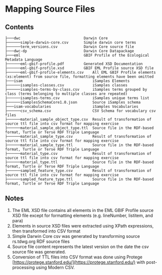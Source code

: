 # Mapping Source Files

## Contents
```
├───dwc                             Darwin Core
├──────simple-darwin-core.csv       Simple darwin core terms
├──────term_versions.csv            Darwin Core source file
├───dwc-dp                          Darwin Core Datapackage
├───eml                             GBIF Profile of the Ecological Metadata Language
├──────eml-gbif-profile.pdf         Generated XSD Documentation
├──────eml-gbif-profile.xsd         GBIF EML Profile source XSD file
├──────eml-gbif-profile-elements.csv    All EML GBIF Profile elements (xs:element) from source file, formatting elements have been omitted
├───isam                                iSamples Elements
├──────isamples-classes.csv             iSamples classes
├──────isamples-terms-by-class.csv      iSamples terms grouped by class (terms belonging to multiple classes are repeated)
├──────isamples-terms.csv               iSamples unique terms list
├──────iSamplesSchemaCore1.0.json       Source iSamples schema
├───isam-vocabularies                   iSamples Vocabularies
├──────csv_schema.csv			        CSV Schema for vocabulary csv files
├──────material_sample_object_type.csv	Result of transformation of source ttl file into csv format for mapping exercise
├──────material_sample_object_type.ttl	Source file in the RDF-based format, Turtle or Terse RDF Triple Language
├──────material_sample_type.csv			Result of transformation of source ttl file into csv format for mapping exercise
├──────material_sample_type.ttl			Source file in the RDF-based format, Turtle or Terse RDF Triple Language
├──────material_type.csv				Result of transformation of source ttl file into csv format for mapping exercise
├──────material_type.ttl				Source file in the RDF-based format, Turtle or Terse RDF Triple Language
├──────sampled_feature_type.csv			Result of transformation of source ttl file into csv format for mapping exercise
├──────sampled_feature_type.ttl			Source file in the RDF-based format, Turtle or Terse RDF Triple Language
```

## Notes
1. The EML XSD file contains all elements in the EML GBIF Profile source XSD file except for formatting elements (e.g. lineNumber, listitem, and para)
2. Elements in source XSD files were extracted using XPath expressions, then transformed into CSV format
3. Simple Darwin Core csv was generated by transforming source rs.tdwg.org RDF source files
4. Source file content represents the latest version on the date the csv source file was generated.
5. Conversion of TTL files into CSV format was done using Protege [https://protege.stanford.edu/](https://protege.stanford.edu/) with post-processing using Modern CSV.
